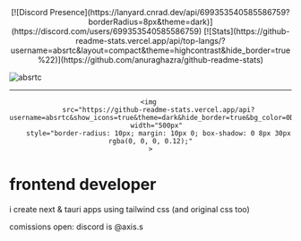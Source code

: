 <div align="center">
[![Discord Presence](https://lanyard.cnrad.dev/api/699353540585586759?borderRadius=8px&theme=dark)](https://discord.com/users/699353540585586759)
[![Stats](https://github-readme-stats.vercel.app/api/top-langs/?username=absrtc&layout=compact&theme=highcontrast&hide_border=true%22)](https://github.com/anuraghazra/github-readme-stats)

<p align="left">
    <img src="https://komarev.com/ghpvc/?username=absrtc&label=Profile%20views&color=0e75b6&style=flat" alt="absrtc" />
</p>

---

    <img 
        src="https://github-readme-stats.vercel.app/api?username=absrtc&show_icons=true&theme=dark&hide_border=true&bg_color=0D1117&icon_color=58A6FF&rank_icon=github&title_color=58A6FF" 
        width="500px" 
        style="border-radius: 10px; margin: 10px 0; box-shadow: 0 8px 30px rgba(0, 0, 0, 0.12);"
    >
</div>

# frontend developer
i create next & tauri apps using tailwind css (and original css too)

comissions open: discord is @axis.s
